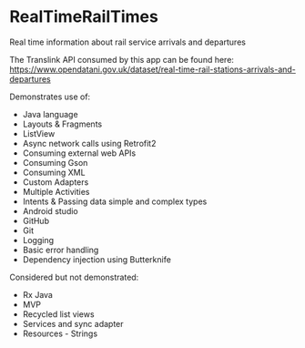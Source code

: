 # RealTimeRailTimes
Real time information about rail service arrivals and departures 

The Translink API consumed by this app can be found here:
https://www.opendatani.gov.uk/dataset/real-time-rail-stations-arrivals-and-departures

Demonstrates use of:
 - Java language
 - Layouts & Fragments
 - ListView
 - Async network calls using Retrofit2
 - Consuming external web APIs
 - Consuming Gson 
 - Consuming XML
 - Custom Adapters
 - Multiple Activities
 - Intents & Passing data simple and complex types
 - Android studio
 - GitHub
 - Git
 - Logging
 - Basic error handling
 - Dependency injection using Butterknife
	
Considered but not demonstrated:
 - Rx Java
 - MVP
 - Recycled list views
 - Services and sync adapter
 - Resources - Strings
